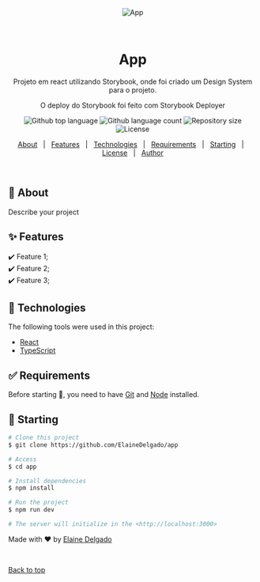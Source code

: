 <div align="center" id="top"> 
  <img src="./.github/app.gif" alt="App" />

  &#xa0;

  <!-- <a href="https://app.netlify.app">Demo</a> -->
</div>

<h1 align="center">App</h1>

<p align="center">
Projeto em react utilizando Storybook, onde foi criado um Design System para o projeto.
</p>

<p align="center">
  O deploy do Storybook foi feito com Storybook Deployer
</p>


<p align="center">
  <img alt="Github top language" src="https://img.shields.io/github/languages/top/ElaineDelgado/app?color=56BEB8">

  <img alt="Github language count" src="https://img.shields.io/github/languages/count/ElaineDelgado/app?color=56BEB8">

  <img alt="Repository size" src="https://img.shields.io/github/repo-size/ElaineDelgado/app?color=56BEB8">

  <img alt="License" src="https://img.shields.io/github/license/ElaineDelgado/app?color=56BEB8">

</p>



<p align="center">
  <a href="#dart-about">About</a> &#xa0; | &#xa0; 
  <a href="#sparkles-features">Features</a> &#xa0; | &#xa0;
  <a href="#rocket-technologies">Technologies</a> &#xa0; | &#xa0;
  <a href="#white_check_mark-requirements">Requirements</a> &#xa0; | &#xa0;
  <a href="#checkered_flag-starting">Starting</a> &#xa0; | &#xa0;
  <a href="#memo-license">License</a> &#xa0; | &#xa0;
  <a href="https://github.com/ElaineDelgado" target="_blank">Author</a>
</p>

<br>

## :dart: About ##

Describe your project

## :sparkles: Features ##

:heavy_check_mark: Feature 1;\
:heavy_check_mark: Feature 2;\
:heavy_check_mark: Feature 3;

## :rocket: Technologies ##

The following tools were used in this project:


- [React](https://pt-br.reactjs.org/)
- [TypeScript](https://www.typescriptlang.org/)

## :white_check_mark: Requirements ##

Before starting :checkered_flag:, you need to have [Git](https://git-scm.com) and [Node](https://nodejs.org/en/) installed.

## :checkered_flag: Starting ##

```bash
# Clone this project
$ git clone https://github.com/ElaineDelgado/app

# Access
$ cd app

# Install dependencies
$ npm install

# Run the project
$ npm run dev

# The server will initialize in the <http://localhost:3000>
```



Made with :heart: by <a href="https://github.com/ElaineDelgado" target="_blank">Elaine Delgado</a>

&#xa0;

<a href="#top">Back to top</a>

